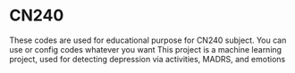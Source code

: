 # CN240
These codes are used for educational purpose for CN240 subject. You can use or config codes whatever you want
This project is a machine learning project, used for detecting depression via activities, MADRS, and emotions
